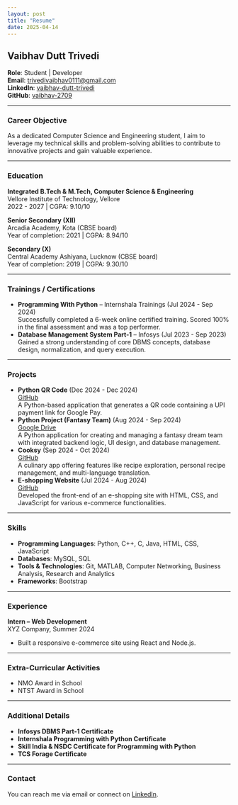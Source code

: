 ```yaml
---
layout: post
title: "Resume"
date: 2025-04-14
---
```


## Vaibhav Dutt Trivedi
**Role**: Student | Developer  
**Email**: [trivedivaibhav0111@gmail.com](mailto:trivedivaibhav0111@gmail.com)  
**LinkedIn**: [vaibhav-dutt-trivedi](https://www.linkedin.com/in/vaibhav-dutt-trivedi-206a19274)  
**GitHub**: [vaibhav-2709](https://github.com/vaibhav-2709)

---

### Career Objective
As a dedicated Computer Science and Engineering student, I aim to leverage my technical skills and problem-solving abilities to contribute to innovative projects and gain valuable experience.

---

### Education
**Integrated B.Tech & M.Tech, Computer Science & Engineering**  
Vellore Institute of Technology, Vellore  
2022 - 2027 | CGPA: 9.10/10  

**Senior Secondary (XII)**  
Arcadia Academy, Kota (CBSE board)  
Year of completion: 2021 | CGPA: 8.94/10  

**Secondary (X)**  
Central Academy Ashiyana, Lucknow (CBSE board)  
Year of completion: 2019 | CGPA: 9.30/10

---

### Trainings / Certifications
- **Programming With Python** – Internshala Trainings (Jul 2024 - Sep 2024)  
  Successfully completed a 6-week online certified training. Scored 100% in the final assessment and was a top performer.  
- **Database Management System Part-1** – Infosys (Jul 2023 - Sep 2023)  
  Gained a strong understanding of core DBMS concepts, database design, normalization, and query execution.

---

### Projects
- **Python QR Code** (Dec 2024 - Dec 2024)  
  [GitHub](https://github.com/vaibhav-2709/Python_qr)  
  A Python-based application that generates a QR code containing a UPI payment link for Google Pay.  
- **Python Project (Fantasy Team)** (Aug 2024 - Sep 2024)  
  [Google Drive](https://drive.google.com/file/d/1mW8nXHKxko5i1K9UECq9KD1JC_3-DYIV/view?usp=drive_link)  
  A Python application for creating and managing a fantasy dream team with integrated backend logic, UI design, and database management.  
- **Cooksy** (Sep 2024 - Oct 2024)  
  [GitHub](https://github.com/vaibhav-2709/Cooksy)  
  A culinary app offering features like recipe exploration, personal recipe management, and multi-language translation.  
- **E-shopping Website** (Jul 2024 - Aug 2024)  
  [GitHub](https://github.com/vaibhav-2709/Front-End-E-Shopping-Site)  
  Developed the front-end of an e-shopping site with HTML, CSS, and JavaScript for various e-commerce functionalities.  

---

### Skills  
- **Programming Languages**: Python, C++, C, Java, HTML, CSS, JavaScript  
- **Databases**: MySQL, SQL  
- **Tools & Technologies**: Git, MATLAB, Computer Networking, Business Analysis, Research and Analytics  
- **Frameworks**: Bootstrap  

---

### Experience
**Intern – Web Development**  
XYZ Company, Summer 2024  
- Built a responsive e-commerce site using React and Node.js.

---

### Extra-Curricular Activities  
- NMO Award in School  
- NTST Award in School  

---

### Additional Details  
- **Infosys DBMS Part-1 Certificate**  
- **Internshala Programming with Python Certificate**  
- **Skill India & NSDC Certificate for Programming with Python**  
- **TCS Forage Certificate**  

---

### Contact
You can reach me via email or connect on [LinkedIn](https://www.linkedin.com/in/vaibhav-dutt-trivedi-206a19274).

